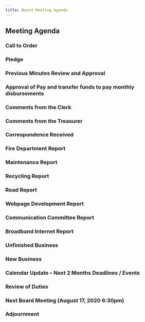 ```yaml
---
title: Board Meeting Agenda
---
```


## Meeting Agenda
### Call to Order
### Pledge
### Previous Minutes Review and Approval
### Approval of Pay and transfer funds to pay monthly disbursements
### Comments from the Clerk
### Comments from the Treasurer
### Correspondence Received
### Fire Department Report
### Maintenance Report
### Recycling Report
### Road Report
### Webpage Development Report
### Communication Committee Report
### Broadband Internet Report
### Unfinished Business
### New Business
### Calendar Update – Next 2 Months Deadlines / Events
### Review of Duties
### Next Board Meeting (August 17, 2020 6:30pm)
### Adjournment
